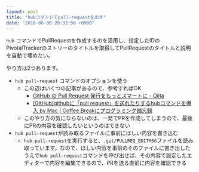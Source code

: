 ```yaml
---
layout: post
title: "hubコマンドでpull-requestを出す"
date: "2016-06-06 20:32:56 +0900"
---
```


`hub` コマンドでPullRequestを作成するのを活用し、指定したIDのPivotalTrackerのストリーのタイトルを取得してPullRequestのタイトルと説明を自動で埋めたい。

やり方は2つあります。

- `hub pull-request` コマンドのオプションを使う
  - この辺はいくつの記事があるので、参考すればOK
    - [GitHub の Pull Request 発行をもっとスマートに - Qiita](http://qiita.com/kasaharu/items/3ead40e6838fbb44d4cd)
    - [[GitHub]githubに「pull request」を送れたりするhubコマンドを導入 by Mac | Coffee Breakにプログラミング備忘録](http://to-developer.com/blog/?p=1372)
  - このやり方の気にならないのは、一発でPRを作成してしまうので、最後にPRの内容を確認したいというのはできない
- `hub pull-request`が読み取るファイルに事前にほしい内容を書き込む
  - `hub pull-request`を実行すると、`.git/PULLREQ_EDITMSG`ファイルを読み取っています。なので、ほしい内容を事前のそのファイルに書き出したうえで`hub pull-request`コマンドを呼び出せば、その内容で設定したエディターで内容を編集できるので、PRを送る直前に内容を確認できる
